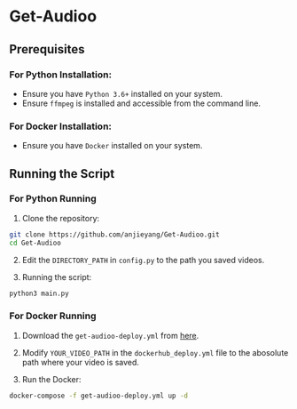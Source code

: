 # Get-Audioo

## Prerequisites

### For Python Installation:

- Ensure you have `Python 3.6+` installed on your system.
- Ensure `ffmpeg` is installed and accessible from the command line.

### For Docker Installation:

- Ensure you have `Docker` installed on your system.

## Running the Script

### For Python Running

1. Clone the repository:

```bash
git clone https://github.com/anjieyang/Get-Audioo.git
cd Get-Audioo
```

2. Edit the `DIRECTORY_PATH` in `config.py` to the path you saved videos.

3. Running the script:

```bash
python3 main.py
```

### For Docker Running

1. Download the `get-audioo-deploy.yml` from [here](https://drive.google.com/uc?export=download&id=1-wvAxlbW3fxk68BvvtXsAohPYbaAzDmv).

2. Modify `YOUR_VIDEO_PATH` in the `dockerhub_deploy.yml` file to the abosolute path where your video is saved.

3. Run the Docker:

```bash
docker-compose -f get-audioo-deploy.yml up -d
```
